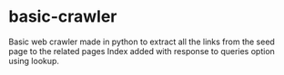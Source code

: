 # basic-crawler
Basic web crawler made in python to extract all the links from the seed page to the related pages
Index added with response to queries option using lookup.